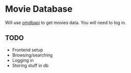 # Movie Database

Will use [omdbapi](http://www.omdbapi.com/) to get movies data. You will need to log in.

## TODO

- Frontend setup
- Browsing/searching
- Logging in
- Storing stuff in db
